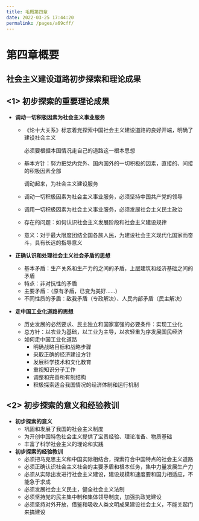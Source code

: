 ```yaml
---
title: 毛概第四章
date: 2022-03-25 17:44:20
permalink: /pages/a69cff/
---
```

# 第四章概要

## 社会主义建设道路初步探索和理论成果



## <1> 初步探索的重要理论成果

- **调动一切积极因素为社会主义事业服务**

  - 《论十大关系》标志着党探索中国社会主义建设道路的良好开端，明确了建设社会主义

    必须要根据本国情况走自己的道路这一根本思想

  - 基本方针：努力把党内党外、国内国外的一切积极的因素，直接的、间接的积极因素全部

    调动起来，为社会主义建设服务

  - 调动一切积极因素为社会主义事业服务，必须坚持中国共产党的领导

  - 调用一切积极因素为社会主义事业服务，必须发展社会主义民主政治

  - 存在的问题：如何认识社会主义发展阶段和社会主义建设规律

  - 意义：对于最大限度团结全国各族人民，为建设社会主义现代化国家而奋斗，具有长远的指导意义

- **正确认识和处理社会主义社会矛盾的思想**

  - 基本矛盾：生产关系和生产力的之间的矛盾，上层建筑和经济基础之间的矛盾
  - 特点：非对抗性的矛盾
  - 主要矛盾：（原有矛盾，已变为美好……）
  - 不同性质的矛盾：敌我矛盾（专政解决）、人民内部矛盾（民主解决）
  
- **走中国工业化道路的思想**
  
  - 历史发展的必然要求、民主独立和国家富强的必要条件：实现工业化
  - 总方针：以农业为基础，以工业为主导，以农轻重为序发展国民经济
  - 如何走中国工业化道路
    - 明确战略目标和战略步骤
    - 采取正确的经济建设方针
    - 发展科学技术和文化教育
    - 重视知识分子工作
    - 调整和完善所有制结构
    - 积极探索适合我国情况的经济体制和运行机制 
    



## <2> 初步探索的意义和经验教训

- **初步探索的意义**
  - 巩固和发展了我国的社会主义制度
  - 为开创中国特色社会主义提供了宝贵经验、理论准备、物质基础
  - 丰富了科学社会主义的理论和实践
- **初步探索的经验教训**
  - 必须把马克思主义和中国实际相结合，探索符合中国特点的社会主义道路
  - 必须正确认识社会主义社会的主要矛盾和根本任务，集中力量发展生产力
  - 必须从实际出发进行社会主义建设，建设规模和速度要和国力相适应，不能急于求成
  - 必须发展社会主义民主，健全社会主义法制
  - 必须坚持党的民主集中制和集体领导制度，加强执政党建设
  - 必须坚持对外开放，借鉴和吸收人类文明成果建设社会主义，不能关起门来搞建设



